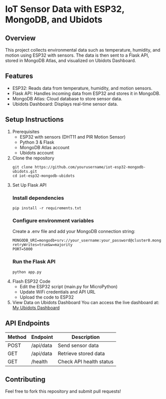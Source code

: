 # IoT Sensor Data with ESP32, MongoDB, and Ubidots

## Overview
This project collects environmental data such as temperature, humidity, and motion using ESP32 with sensors. The data is then sent to a Flask API, stored in MongoDB Atlas, and visualized on Ubidots Dashboard.

## Features
- ESP32: Reads data from temperature, humidity, and motion sensors.
- Flask API: Handles incoming data from ESP32 and stores it in MongoDB.
- MongoDB Atlas: Cloud database to store sensor data.
- Ubidots Dashboard: Displays real-time sensor data.

## Setup Instructions
1. Prerequisites
   - ESP32 with sensors (DHT11 and PIR Motion Sensor)
   - Python 3 & Flask
   - MongoDB Atlas account
   - Ubidots account
2. Clone the repository
   ```
   git clone https://github.com/yourusername/iot-esp32-mongodb-ubidots.git
   cd iot-esp32-mongodb-ubidots
   ```
3. Set Up Flask API
   ### Install dependencies
   ```
   pip install -r requirements.txt
   ```
   ### Configure environment variables
   Create a .env file and add your MongoDB connection string:
   ```
   MONGODB_URI=mongodb+srv://your_username:your_password@cluster0.mongodb.net/?retryWrites=true&w=majority
   PORT=5000
   ```
   ### Run the Flask API
   ```
   python app.py
   ```
4. Flash ESP32 Code
   - Edit the ESP32 script (main.py for MicroPython)
   - Update WiFi credentials and API URL
   - Upload the code to ESP32
5. View Data on Ubidots Dashboard
   You can access the live dashboard at: [My Ubidots Dashboard](https://stem.ubidots.com/app/dashboards/public/dashboard/WCDegonwdB-SWfx6zCxxeOPIyroa4-R4nMgxFGXAQcg?navbar=true&contextbar=false)

## API Endpoints
| Method | Endpoint | Description |
| ------ | -------- | ----------- |
|  POST  | /api/data | Send sensor data |
|  GET  | /api/data | Retrieve stored data |
|  GET  | /health | Check API health status |

## Contributing
Feel free to fork this repository and submit pull requests!
   
   

